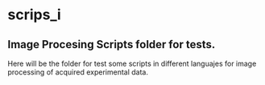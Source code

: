 # scrips_i
## Image Procesing Scripts folder for tests.
Here will be the folder for test some scripts in different languajes for image processing of acquired experimental data.
